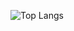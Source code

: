 ![Top Langs](https://readme-stats-nico-projects.vercel.app/api/top-langs/?username=nicolas-angeli&layout=compact)
